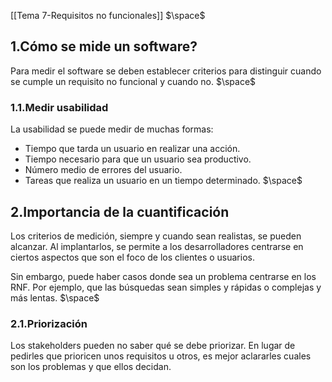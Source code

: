 [[Tema 7-Requisitos no funcionales]]
$\space$
## 1.Cómo se mide un software?
Para medir el software se deben establecer criterios para distinguir cuando se cumple un requisito no funcional y cuando no.
$\space$
### 1.1.Medir usabilidad
La usabilidad se puede medir de muchas formas:
+ Tiempo que tarda un usuario en realizar una acción.
+ Tiempo necesario para que un usuario sea productivo.
+ Número medio de errores del usuario.
+ Tareas que realiza un usuario en un tiempo determinado.
$\space$
## 2.Importancia de la cuantificación
Los criterios de medición, siempre y cuando sean realistas, se pueden alcanzar. Al implantarlos, se permite a los desarrolladores centrarse en ciertos aspectos que son el foco de los clientes o usuarios.

Sin embargo, puede haber casos donde sea un problema centrarse en los RNF. Por ejemplo, que las búsquedas sean simples y rápidas o complejas y más lentas.
$\space$
### 2.1.Priorización
Los stakeholders pueden no saber qué se debe priorizar. En lugar de pedirles que prioricen unos requisitos u otros, es mejor aclararles cuales son los problemas y que ellos decidan.

